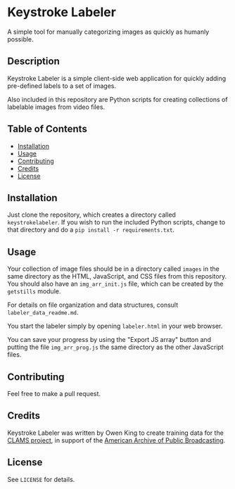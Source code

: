 # Keystroke Labeler
A simple tool for manually categorizing images as quickly as humanly possible.

## Description
Keystroke Labeler is a simple client-side web application for quickly adding pre-defined labels to a set of images.

Also included in this repository are Python scripts for creating collections of labelable images from video files.

## Table of Contents
- [Installation](#installation)
- [Usage](#usage)
- [Contributing](#contributing)
- [Credits](#credits)
- [License](#license)

## Installation
Just clone the repository, which creates a directory called `keystrokelabeler`.
If you wish to run the included Python scripts, change to that directory and do a `pip install -r requirements.txt`.

## Usage
Your collection of image files should be in a directory called `images` in the same directory as the HTML, JavaScript, and CSS files from this repository.
You should also have an `img_arr_init.js` file, which can be created by the `getstills` module.

For details on file organization and data structures, consult `labeler_data_readme.md`.

You start the labeler simply by opening `labeler.html` in your web browser.

You can save your progress by using the "Export JS array" button and putting the file `img_arr_prog.js` the same directory as the other JavaScript files.

## Contributing
Feel free to make a pull request.

## Credits
Keystroke Labeler was written by Owen King to create training data for the [CLAMS project](https://clams.ai/), in support of the [American Archive of Public Broadcasting](https://americanarchive.org/). 

## License
See `LICENSE` for details.

